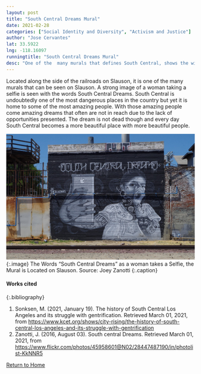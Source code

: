 ```yaml
---
layout: post
title: "South Central Dreams Mural"
date: 2021-02-28
categories: ["Social Identity and Diversity", "Activism and Justice"]
author: "Jose Cervantes"
lat: 33.5922
lng: -118.16097
runningtitle: "South Central Dreams Mural"
desc: "One of the  many murals that defines South Central, shows the will to dream in their way."
---
```

Located along the side of the railroads on Slauson, it is one of the many murals that can be seen on Slauson. A strong image of a woman taking a selfie is seen with the words South Central Dreams. South Central is undoubtedly one of the most dangerous places in the country but yet it is home to some of the most amazing people. With those amazing people come amazing dreams that often are not in reach due to the lack of opportunities presented. The dream is not dead though and every day South Central becomes a more beautiful place with more beautiful people.

![South Central Dreams Mural](images/SouthCentralDreamsMural_Pin5_Image1.jpg)
   {:.image} 
The Words “South Central Dreams” as a woman takes a Selfie, the Mural is Located on Slauson. Source: Joey Zanotti
   {:.caption}  

#### Works cited

{:.bibliography}
1. Sonksen, M. (2021, January 19). The history of South Central Los Angeles and its struggle with gentrification. Retrieved March 01, 2021, from https://www.kcet.org/shows/city-rising/the-history-of-south-central-los-angeles-and-its-struggle-with-gentrification
2. Zanotti, J. (2016, August 03). South central Dreams. Retrieved March 01, 2021, from https://www.flickr.com/photos/45958601@N02/28447487190/in/photolist-KkNNR5

[Return to Home](https://uclachicanxstudies.github.io/BarrioSuburbanisms/)
